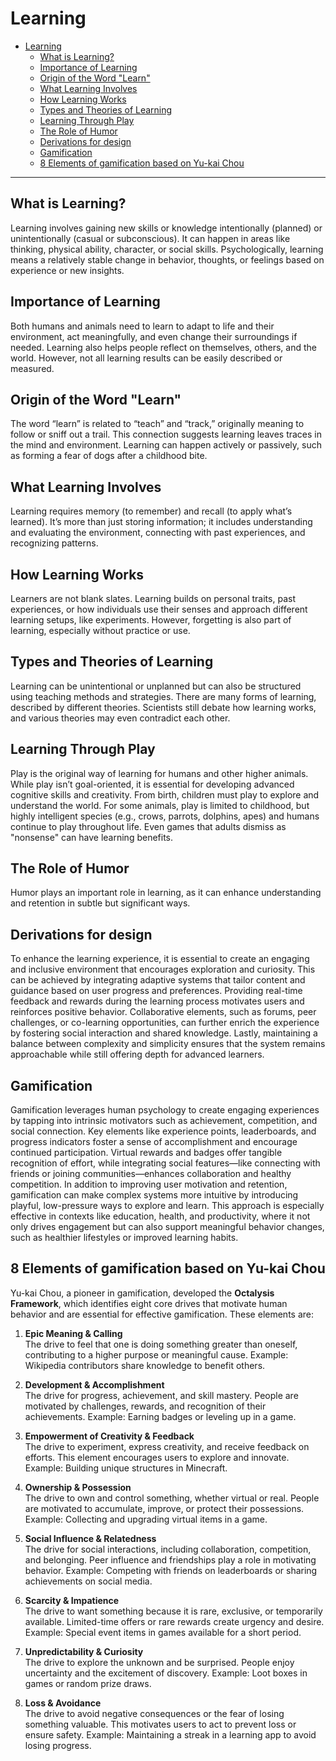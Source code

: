 # Learning

- [Learning](#learning)
  - [What is Learning?](#what-is-learning)
  - [Importance of Learning](#importance-of-learning)
  - [Origin of the Word "Learn"](#origin-of-the-word-learn)
  - [What Learning Involves](#what-learning-involves)
  - [How Learning Works](#how-learning-works)
  - [Types and Theories of Learning](#types-and-theories-of-learning)
  - [Learning Through Play](#learning-through-play)
  - [The Role of Humor](#the-role-of-humor)
  - [Derivations for design](#derivations-for-design)
  - [Gamification](#gamification)
  - [8 Elements of gamification based on Yu-kai Chou](#8-elements-of-gamification-based-on-yu-kai-chou)

---

## What is Learning?

Learning involves gaining new skills or knowledge intentionally (planned) or unintentionally (casual or subconscious). It can happen in areas like thinking, physical ability, character, or social skills. Psychologically, learning means a relatively stable change in behavior, thoughts, or feelings based on experience or new insights.

## Importance of Learning

Both humans and animals need to learn to adapt to life and their environment, act meaningfully, and even change their surroundings if needed. Learning also helps people reflect on themselves, others, and the world. However, not all learning results can be easily described or measured.

## Origin of the Word "Learn"

The word “learn” is related to “teach” and “track,” originally meaning to follow or sniff out a trail. This connection suggests learning leaves traces in the mind and environment. Learning can happen actively or passively, such as forming a fear of dogs after a childhood bite.

## What Learning Involves

Learning requires memory (to remember) and recall (to apply what’s learned). It’s more than just storing information; it includes understanding and evaluating the environment, connecting with past experiences, and recognizing patterns.

## How Learning Works

Learners are not blank slates. Learning builds on personal traits, past experiences, or how individuals use their senses and approach different learning setups, like experiments. However, forgetting is also part of learning, especially without practice or use.

## Types and Theories of Learning

Learning can be unintentional or unplanned but can also be structured using teaching methods and strategies. There are many forms of learning, described by different theories. Scientists still debate how learning works, and various theories may even contradict each other.

## Learning Through Play

Play is the original way of learning for humans and other higher animals. While play isn’t goal-oriented, it is essential for developing advanced cognitive skills and creativity. From birth, children must play to explore and understand the world. For some animals, play is limited to childhood, but highly intelligent species (e.g., crows, parrots, dolphins, apes) and humans continue to play throughout life. Even games that adults dismiss as "nonsense" can have learning benefits.

## The Role of Humor

Humor plays an important role in learning, as it can enhance understanding and retention in subtle but significant ways.

## Derivations for design

To enhance the learning experience, it is essential to create an engaging and inclusive environment that encourages exploration and curiosity. This can be achieved by integrating adaptive systems that tailor content and guidance based on user progress and preferences. Providing real-time feedback and rewards during the learning process motivates users and reinforces positive behavior. Collaborative elements, such as forums, peer challenges, or co-learning opportunities, can further enrich the experience by fostering social interaction and shared knowledge. Lastly, maintaining a balance between complexity and simplicity ensures that the system remains approachable while still offering depth for advanced learners.

## Gamification

Gamification leverages human psychology to create engaging experiences by tapping into intrinsic motivators such as achievement, competition, and social connection. Key elements like experience points, leaderboards, and progress indicators foster a sense of accomplishment and encourage continued participation. Virtual rewards and badges offer tangible recognition of effort, while integrating social features—like connecting with friends or joining communities—enhances collaboration and healthy competition. In addition to improving user motivation and retention, gamification can make complex systems more intuitive by introducing playful, low-pressure ways to explore and learn. This approach is especially effective in contexts like education, health, and productivity, where it not only drives engagement but can also support meaningful behavior changes, such as healthier lifestyles or improved learning habits.

## 8 Elements of gamification based on Yu-kai Chou

Yu-kai Chou, a pioneer in gamification, developed the **Octalysis Framework**, which identifies eight core drives that motivate human behavior and are essential for effective gamification. These elements are:

1. **Epic Meaning & Calling**  
   The drive to feel that one is doing something greater than oneself, contributing to a higher purpose or meaningful cause. Example: Wikipedia contributors share knowledge to benefit others.

2. **Development & Accomplishment**  
   The drive for progress, achievement, and skill mastery. People are motivated by challenges, rewards, and recognition of their achievements. Example: Earning badges or leveling up in a game.

3. **Empowerment of Creativity & Feedback**  
   The drive to experiment, express creativity, and receive feedback on efforts. This element encourages users to explore and innovate. Example: Building unique structures in Minecraft.

4. **Ownership & Possession**  
   The drive to own and control something, whether virtual or real. People are motivated to accumulate, improve, or protect their possessions. Example: Collecting and upgrading virtual items in a game.

5. **Social Influence & Relatedness**  
   The drive for social interactions, including collaboration, competition, and belonging. Peer influence and friendships play a role in motivating behavior. Example: Competing with friends on leaderboards or sharing achievements on social media.

6. **Scarcity & Impatience**  
   The drive to want something because it is rare, exclusive, or temporarily available. Limited-time offers or rare rewards create urgency and desire. Example: Special event items in games available for a short period.

7. **Unpredictability & Curiosity**  
   The drive to explore the unknown and be surprised. People enjoy uncertainty and the excitement of discovery. Example: Loot boxes in games or random prize draws.

8. **Loss & Avoidance**  
   The drive to avoid negative consequences or the fear of losing something valuable. This motivates users to act to prevent loss or ensure safety. Example: Maintaining a streak in a learning app to avoid losing progress.
